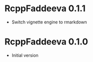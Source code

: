 # RcppFaddeeva 0.1.1

* Switch vignette engine to rmarkdown

# RcppFaddeeva 0.1.0

* Initial version
